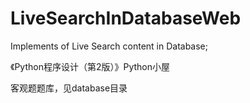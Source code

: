 # LiveSearchInDatabaseWeb
Implements of Live Search content in Database;



《Python程序设计（第2版）》Python小屋

客观题题库，见database目录
